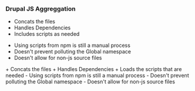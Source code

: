### Drupal JS Aggreggation

<ul>
  <li>Concats the files</li>
  <li>Handles Dependencies</li>
  <li>Includes scripts as needed</li>
</ul>

<ul>
  <li>Using scripts from npm is still a manual process</li>
  <li>Doesn't prevent polluting the Global namespace</li>
  <li>Doesn't allow for non-js source files</li>
</ul>

<aside class="notes">
+ Concats the files
+ Handles Dependencies
+ Loads the scripts that are needed
- Using scripts from npm is still a manual process
- Doesn't prevent polluting the Global namespace
- Doesn't allow for non-js source files
</aside>
